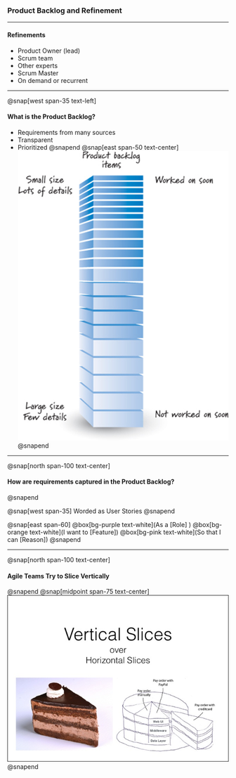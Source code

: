 ### Product Backlog and Refinement
---
#### Refinements
- Product Owner (lead)
- Scrum team
- Other experts
- Scrum Master
- On demand or recurrent

---
@snap[west span-35 text-left]
#### What is the Product Backlog?
- Requirements from many sources
- Transparent
- Prioritized
@snapend
@snap[east span-50 text-center]
![](assets/img/product-backlog.png)
@snapend

---
@snap[north span-100 text-center]
#### How are requirements captured in the Product Backlog?
@snapend

@snap[west span-35]
Worded as User Stories
@snapend

@snap[east span-60]
@box[bg-purple text-white](As a [Role] )
@box[bg-orange text-white](I want to [Feature])
@box[bg-pink text-white](So that I can [Reason])
@snapend

---
@snap[north span-100 text-center]
#### Agile Teams Try to Slice Vertically
@snapend
@snap[midpoint span-75 text-center]
![](assets/img/vertical-slice.jpg)
@snapend
